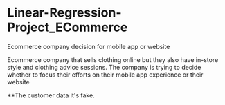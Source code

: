 # Linear-Regression-Project_ECommerce
Ecommerce company decision for mobile app  or  website

Ecommerce company that sells clothing online but they also have in-store style and clothing advice sessions. The company is trying to decide whether to focus their efforts on their mobile app experience or their website 

**The customer data it's fake. 
